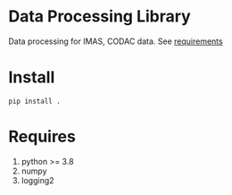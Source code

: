 # Data Processing Library
Data processing for IMAS, CODAC data. See [requirements](https://confluence.iter.org/display/PMA/Data+Processing+Requirements)

# Install
`pip install .`

# Requires
1. python >= 3.8
2. numpy
3. logging2